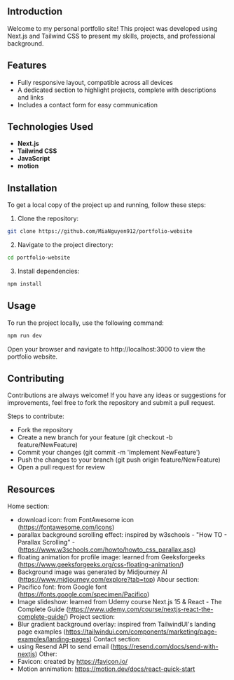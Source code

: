 ## Introduction
Welcome to my personal portfolio site! This project was developed using Next.js and Tailwind CSS to present my skills, projects, and professional background.


## Features
- Fully responsive layout, compatible across all devices
- A dedicated section to highlight projects, complete with descriptions and links
- Includes a contact form for easy communication

## Technologies Used
- **Next.js**
- **Tailwind CSS**
- **JavaScript**
- **motion**

## Installation
To get a local copy of the project up and running, follow these steps:

1. Clone the repository:
  ```bash
  git clone https://github.com/MiaNguyen912/portfolio-website
  ```
2. Navigate to the project directory:
  ```bash
  cd portfolio-website
  ```
3. Install dependencies:
  ```bash
  npm install
  ```

## Usage
  To run the project locally, use the following command:
  ```bash
  npm run dev
  ```
  Open your browser and navigate to http://localhost:3000 to view the portfolio website.

## Contributing
  Contributions are always welcome! If you have any ideas or suggestions for improvements, feel free to fork the repository and submit a pull request. 

  Steps to contribute:
- Fork the repository
- Create a new branch for your feature (git checkout -b feature/NewFeature)
- Commit your changes (git commit -m 'Implement NewFeature')
- Push the changes to your branch (git push origin feature/NewFeature)
- Open a pull request for review

## Resources
Home section:
- download icon: from FontAwesome icon (https://fontawesome.com/icons)
- parallax background scrolling effect: inspired by w3schools - "How TO - Parallax Scrolling" - (https://www.w3schools.com/howto/howto_css_parallax.asp)
- floating animation for profile image: learned from Geeksforgeeks (https://www.geeksforgeeks.org/css-floating-animation/)
- Background image was generated by Midjourney AI (https://www.midjourney.com/explore?tab=top)
Abour section: 
- Pacifico font: from Google font (https://fonts.google.com/specimen/Pacifico)
- Image slideshow: learned from Udemy course Next.js 15 & React - The Complete Guide (https://www.udemy.com/course/nextjs-react-the-complete-guide/)
Project section:
- Blur gradient background overlay: inspired from TailwindUI's landing page examples (https://tailwindui.com/components/marketing/page-examples/landing-pages)
Contact section:
- using Resend API to send email (https://resend.com/docs/send-with-nextjs)
Other:
- Favicon: created by https://favicon.io/
- Motion annimation: https://motion.dev/docs/react-quick-start